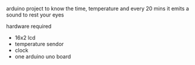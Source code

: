 arduino project to know the time, temperature and every 20 mins it emits a sound to rest your eyes

hardware required
- 16x2 lcd
- temperature sendor
- clock
- one arduino uno board
